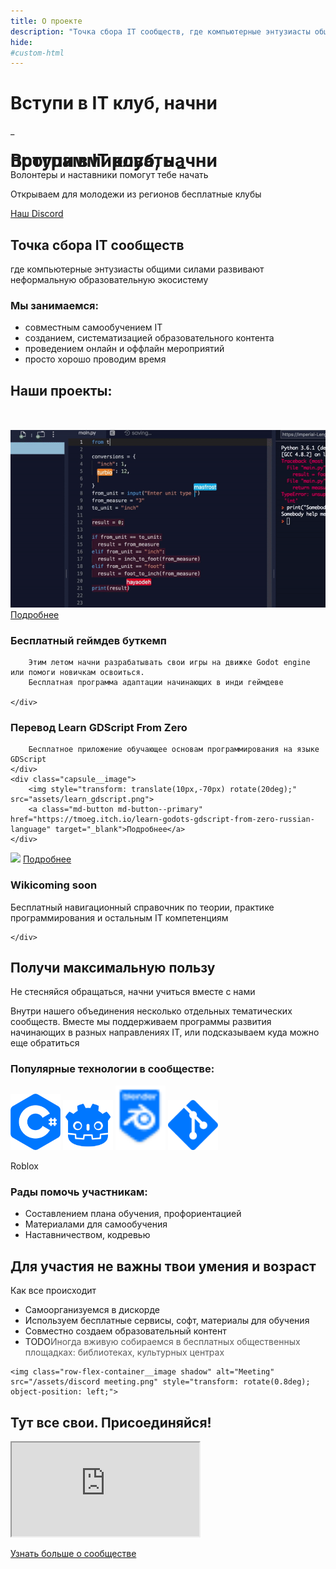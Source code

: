 ```yaml
---
title: О проекте
description: "Точка сбора IT сообществ, где компьютерные энтузиасты общими силами развивают неформальную образовательную экосистему. Присоединяйся!"
hide:
#custom-html
---
```


<div class="hero">
    <div class="hero__image"></div>
    <div class="hero__layout">
        <div class="hero__text">
            <div class="typewriter-container">
                <h1 id="typewriter" class="hero__title typewriter" data-period="2000" data-type='["программировать", "моделировать", "делать игры", "объединяться"]'>
                    <span class="typewriter__persist-text">Вступи в IT клуб, начни </span>
                </h1>
                <span id='typewriter-caret' class="hero__title hidden">
                    <span class="caret__underline">&#95;</span>
                </span>
            </div>
            <!-- костыль для работы typewriter поддерживает ширину контейнера -->
            <h1 class="hero__title hidden" style="line-height: 0px !important; margin-bottom: 0px !important; user-select: none;">Вступи в IT клуб, начни программировать &#95;</h1>
            <p>Волонтеры и наставники помогут тебе начать</p>
            <p>Открываем для молодежи из регионов бесплатные клубы</p>
            <div class="hero__button-container">
                <a class="md-button md-button--primary" href="https://discord.gg/EBdzkaw7xa" target="_blank">Наш Discord</a>
            </div>
        </div>
        <div class="hero__fake-sidebar"></div>   
    </div>
        <span class="hero__down-arrow"></span>

</div>

<div class="lameholder">
</div>

<h2 class="lending-h2">Точка сбора IT сообществ</h2>
<p class="lending-big-text">где компьютерные энтузиасты общими силами развивают неформальную образовательную экосистему</p>

<h3 class="lending-h3 color-grey">Мы занимаемся:</h3>
<ul class="color-grey lending-list">
    <li>совместным самообучением IT</li>
    <li>созданием, систематизацией образовательного контента</li>
    <li>проведением онлайн и оффлайн мероприятий</li>
    <li>просто хорошо проводим время</li>
</ul>

<h2 class="lending-h2">Наши проекты:</h2>
<div class="capsule capsule--right" style="margin-top: 50px;">
    <div class="capsule__image">
        <img src="assets/typing.gif">
        <a class="md-button md-button--primary" href="/learn/godot-bootcamp/about/">Подробнее</a>
    </div>
    <div class="capsule__content">
        <h3 class="capsule__title">Бесплатный геймдев буткемп</h3>

        Этим летом начни разрабатывать свои игры на движке Godot engine или помоги новичкам освоиться.
        Бесплатная программа адаптации начинающих в инди геймдеве

    </div>
</div>

<div class="capsule capsule--left">
    <div class="capsule__content">
        <h3 class="capsule__title">Перевод Learn GDScript From Zero</h3>

        Бесплатное приложение обучающее основам программирования на языке GDScript
    </div>
    <div class="capsule__image">
        <img style="transform: translate(10px,-70px) rotate(20deg);" src="assets/learn_gdscript.png">
        <a class="md-button md-button--primary" href="https://tmoeg.itch.io/learn-godots-gdscript-from-zero-russian-language" target="_blank">Подробнее</a>
    </div>
</div>

<div class="capsule capsule--right" style="margin-bottom: 57.6px;">
    <div class="capsule__image">
        <img src="/assets/rewire.png">
        <a class="md-button md-button--primary" href="/wiki">Подробнее</a>
    </div>
    <div class="capsule__content">
        <h3 class="capsule__title">Wiki<span class="text-label-white">coming soon</span></h3>
        Бесплатный навигационный справочник по теории, практике программирования и остальным IT компетенциям

    </div>
</div>

<h2 class="lending-h2">Получи максимальную пользу</h2>
<p class="lending-big-text">Не стесняйся обращаться, начни учиться вместе с нами</p>

<p class="lending-text">Внутри нашего объединения несколько отдельных тематических сообществ. Вместе мы поддерживаем программы развития начинающих в разных направлениях IT, или подсказываем куда можно еще обратиться</p>

<h3 class="lending-h3 color-grey">Популярные технологии в сообществе:</h3>

<div class="lending-logo-container">
    <img width=80px alt="C-Sharp" title="C-Sharp" src="/assets/c-sharp-logo.svg">
    <img width=80px alt="Godot" title="Godot" src="/assets/godot_logo.svg">
    <img width=80px alt="Blender" title="Blender" src="/assets/blender-logo.svg">
    <img width=80px alt="Git" title="Git" src="/assets/git_logo.svg">
    <p class="lending-logo-container__text-label">Roblox</p>
</div>

<h3 class="lending-h3 color-grey">Рады помочь участникам:</h3>

<ul class="lending-list color-grey">
    <li>Составлением плана обучения, профориентацией</li>
    <li>Материалами для самообучения</li>
    <li>Наставничеством, кодревью</li>
</ul>

<h2 class="lending-h2">Для участия не важны твои умения и возраст</h2>

<p class="lending-big-text">Как все происходит</p>

<div class="row-flex-container">
    <ul class="row-flex-container__list color-grey">
        <li>Самоорганизуемся в дискорде</li>
        <li>Используем бесплатные сервисы, софт, материалы для обучения</li>
        <li>Совместно создаем образовательный контент</li>
        <li><span class="text-label">TODO</span><span style="opacity: 0.7">Иногда вживую собираемся в бесплатных общественных площадках: библиотеках, культурных центрах</span></li>
    </ul>

    <img class="row-flex-container__image shadow" alt="Meeting" src="/assets/discord meeting.png" style="transform: rotate(0.8deg); object-position: left;">
</div>

<h2 class="lending-h2">Тут все свои. Присоединяйся!</h2>

<iframe class="widgetbot-embed" sandbox="allow-same-origin || allow-top-navigation || allow-forms || allow-scripts" title="WidgetBot Discord chat embed" src="https://e.widgetbot.io/channels/985462082814226432/985462083858624526/?api=e6b5699b-bfdb-4f11-9f95-df9e742ebab6" ></iframe>
<div class="widgetbot-embed__login-button">

<a class="md-button md-button--primary" href="/learn">Узнать больше о сообществе</a>

</div>

<script src="https://cdn.jsdelivr.net/npm/noisejs@2.1.0/index.min.js"></script>

<script type="text/javascript">
    const header = document.querySelector(".md-header");
    const tabs = document.querySelector(".md-tabs");
    const hero = document.querySelector(".hero");
    const lameholder = document.querySelector(".lameholder");

    function lame_resize() {
        let h = hero.offsetHeight;
        let _offset = lameholder.getBoundingClientRect().top + window.pageYOffset; 
        lameholder.style.height = (h - _offset) + 'px';
    }

    lame_resize();

    window.addEventListener("resize", (event) => {
        lame_resize();
    });

    header.style["background"] = "transparent";
    header.style["box-shadow"] = "none";

    tabs.style["background"] = "transparent";

    window.addEventListener("scroll", (event) => {
        // if (header.classList.has("md-header--shadow"))
        // {header.classList.remove("md-header--shadow");}

        // console.log(window.scrollY - hero.offsetHeight);
        if ((window.scrollY - hero.offsetHeight + header.offsetHeight) >= 0)
        {
            header.style["background"] = "var(--gradient-color)";
            header.style["background-attachment"] = "fixed";
            
            header.style["box-shadow"] = "0 0 .2rem rgba(0,0,0,.1),0 .2rem .4rem rgba(0,0,0,.2)";
            header.style["transition"] = "transform .25s cubic-bezier(.1,.7,.1,1),box-shadow .25s";

        }
        else {
            header.style["background"] = "transparent";
            header.style["box-shadow"] = "none";
        }
    });


    var noise = new Noise(Math.random());
    var _noise_idx = 0

    var TxtType = function(el, toRotate, period) {
        this.toRotate = toRotate;
        this.el = el;
        this.loopNum = 0;
        this.period = parseInt(period, 10) || 2000;
        this.txt = '';
        this.oldTxt = this.el.innerHTML
        this.tick();
        this.isDeleting = false;
    };

    TxtType.prototype.tick = function() {
        var i = this.loopNum % this.toRotate.length;
        var fullTxt = this.toRotate[i];

        var _noise_x = this.loopNum*20 + ((this.txt.length - 1)*4); //4
        var _complition = this.txt.length / fullTxt.length
        _noise_idx += 1;

        if (this.isDeleting) {
        this.txt = fullTxt.substring(0, this.txt.length - 1);
        } else {
        this.txt = fullTxt.substring(0, this.txt.length + 1);
        }

        this.el.innerHTML = this.oldTxt + '<span class="typewriter__written-text">'+this.txt+'</span>';

        var that = this;

        var delta = Math.max(50 + (((noise.simplex2(_noise_x, _noise_x)+0) * 100) - (_complition*50)), 40);

        if (this.isDeleting) { delta = 15;}

        if (!this.isDeleting && this.txt === fullTxt) {
            delta = this.period;
        this.isDeleting = true;
        } else if (this.isDeleting && this.txt === '') {
            this.isDeleting = false;
        this.loopNum++;
        delta = 500;
        }

        setTimeout(function() {
        that.tick();
        }, delta);
    };

    window.onload = function() {

        var elements = [document.getElementById('typewriter')];
        for (var i=0; i<elements.length; i++) {
            var toRotate = elements[i].getAttribute('data-type');
            var period = elements[i].getAttribute('data-period');
            if (toRotate) {
              new TxtType(elements[i], JSON.parse(toRotate), period);
            }
        }

        var con = document.getElementById('typewriter-caret');
        var visible = true;
        window.setInterval(function() {
                if (visible === true) {
                    con.className = 'caret hidden'
                    visible = false;

                } else {
                    con.className = 'caret'

                    visible = true;
                }
                }, 650)
    };

</script>

<style>
@import url('https://fonts.googleapis.com/css2?family=Oswald:wght@700&display=swap');
</style>
